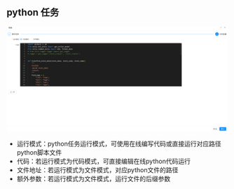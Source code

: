 python 任务
----

![输入图片说明](https://raw.githubusercontent.com/xuwei95/ezdata_press/master/images/python_task.png?raw=true "在这里输入图片标题")

- 运行模式：python任务运行模式，可使用在线编写代码或直接运行对应路径python脚本文件
- 代码：若运行模式为代码模式，可直接编辑在线python代码运行
- 文件地址：若运行模式为文件模式，对应python文件的路径
- 额外参数：若运行模式为文件模式，运行文件的后缀参数
